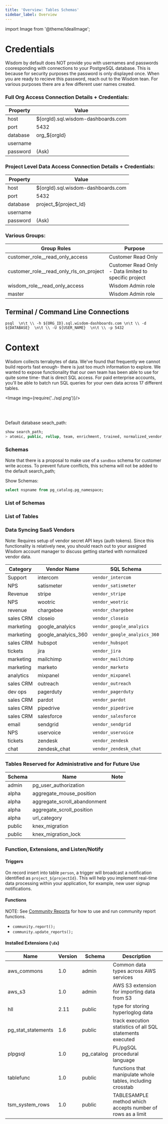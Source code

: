 ```yaml
---
title: 'Overview: Tables Schemas'
sidebar_label: Overview
---
```


import Image from '@theme/IdealImage';


# Credentials

Wisdom by default does NOT provide you with usernames and passwords cooresponding with connections to your PostgreSQL database. This is because for security purposes the password is only displayed once. When you are ready to recieve this password, reach out to the Wisdom tean. For various purposes there are a few different user names created.




### Full Org Access Connection Details + Credentials:

| Property       | Value                                  |
|----------------|----------------------------------------|
| host           | ${orgId}.sql.wisdom-dashboards.com     |
| port           | 5432                                   |
| database       | org_${orgId}                           |
| username       |                                        |
| password       | (Ask)                                  |


### Project Level Data Access Connection Details + Credentials:

| Property       | Value                                  |
|----------------|----------------------------------------|
| host           | ${orgId}.sql.wisdom-dashboards.com     |
| port           | 5432                                   |
| database       | project_${project_Id}                  |
| username       |                                        |
| password       | (Ask)                                  |


### Various Groups:

| Group Roles                               | Purpose                                               |
|-------------------------------------------|-------------------------------------------------------|
| customer_role__read_only_access           | Customer Read Only                                    |
| customer_role__read_only_rls_on_project   | Customer Read Only - Data limited to specific project |
| wisdom_role__read_only_access             | Wisdom Admin role                                     |
| master                                    | Wisdom Admin role                                     |


## Terminal / Command Line Connections
`psql  \n\t \\ -h ${ORG_ID}.sql.wisdom-dashboards.com \n\t \\ -d ${DATABASE}  \n\t \\ -U ${USER_NAME}  \n\t \\ -p 5432`

# Context

Wisdom collects terrabytes of data. We've found that frequently we cannot build reports fast enough- there is just too much information to explore. We wanted to expose functionality that our own team has been able to use for quite some time- that is direct SQL access. For paid enterprise accounts, you'll be able to batch run SQL queries for your own data across 17 different tables.


<Image img={require('../sql.png')}/>

<br/>

<br/>





Default database seach_path:
```sql
show search_path;
> atomic, public, rollup, team, enrichment, trained, normalized_vendor, admin, beta, alpha
```



### Schemas
Note that there is a proposal to make use of a `sandbox` schema for customer write access. To prevent future conflicts, this schema will not be added to the default search_path;

Show Schemas:
```sql
select nspname from pg_catalog.pg_namespace;
```



### List of Schemas

<!--INSERT_SCHEMAS_HERE-->


### List of Tables

<!--INSERT_TABLES_HERE-->



### Data Syncing SaaS Vendors
Note: Requires setup of vendor secret API keys (auth tokens). Since this functionality is relatively new, you should reach out to your assigned Wisdom account manager to discuss getting started with normalized vendor data.

| Category | Vendor Name         | SQL Schema                 
|----------|---------------------|----------------------------
| Support  | intercom            | `vendor_intercom`          
| NPS      | satismeter          | `vendor_satismeter`        
| Revenue  | stripe              | `vendor_stripe`            
| NPS      | wootric             | `vendor_wootric`           
| revenue  | chargebee           | `vendor_chargebee`            
| sales CRM| closeio             | `vendor_closeio`              
| marketing| google_analyics     | `vendor_google_analyics`      
| marketing| google_analyics_360 | `vendor_google_analyics_360`  
| sales CRM| hubspot             | `vendor_hubspot`              
| tickets  | jira                | `vendor_jira`                 
| marketing| mailchimp           | `vendor_mailchimp`            
| marketing| marketo             | `vendor_marketo`              
| analytics| mixpanel            | `vendor_mixpanel`             
| sales CRM| outreach            | `vendor_outreach`             
| dev ops  | pagerduty           | `vendor_pagerduty`            
| sales CRM| pardot              | `vendor_pardot`               
| sales CRM| pipedrive           | `vendor_pipedrive`            
| sales CRM| salesforce          | `vendor_salesforce`           
| email    | sendgrid            | `vendor_sendgrid`             
| NPS      | uservoice           | `vendor_uservoice`            
| tickets  | zendesk             | `vendor_zendesk`              
| chat     | zendesk_chat        | `vendor_zendesk_chat`         



### Tables Reserved for Administrative and for Future Use

   Schema   |               Name               | Note |
------------|----------------------------------|------|
 admin      | pg_user_authorization            |  |
 alpha      | aggregate_mouse_position         |  |
 alpha      | aggregate_scroll_abandonment     |  |
 alpha      | aggregate_scroll_position        |  |
 alpha      | url_category                     |  |
 public     | knex_migration                   |  |
 public     | knex_migration_lock              |  |




### Function, Extensions, and Listen/Notify

#### Triggers

On record insert into table `person`, a trigger will broadcast a notification identified as `project_${projectId}`. This will help you implement real-time data processing within your application, for example, new user signup notifications.

#### Functions

NOTE: See [Community Reports](#) for how to use and run community report functions.
   - `community.report();`
   - `community.update_reports();`


#### Installed Extensions (`\dx`)

Name               | Version |   Schema   |                        Description
-------------------|---------|------------|------------------------------------------------------------
aws_commons        | 1.0     | admin      | Common data types across AWS services
aws_s3             | 1.0     | admin      | AWS S3 extension for importing data from S3
hll                | 2.11    | public     | type for storing hyperloglog data
pg_stat_statements | 1.6     | public     | track execution statistics of all SQL statements executed
plpgsql            | 1.0     | pg_catalog | PL/pgSQL procedural language
tablefunc          | 1.0     | public     | functions that manipulate whole tables, including crosstab
tsm_system_rows    | 1.0     | public     | TABLESAMPLE method which accepts number of rows as a limit




